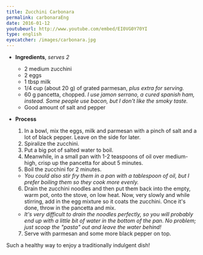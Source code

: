 ```yaml
---
title: Zucchini Carbonara
permalink: carbonaraEng
date: 2016-01-12
youtubeurl: http://www.youtube.com/embed/EI0VG0Y70YI
type: english
eyecatcher: /images/carbonara.jpg
---
```



* **Ingredients**, _serves 2_
  * 2 medium zucchini
  * 2 eggs
  * 1 tbsp milk
  * 1/4 cup (about 20 g) of grated parmesan, _plus extra for serving._
  * 60 g pancetta, chopped. _I use jamon serrano, a cured spanish ham, instead. Some people use bacon, but I don't like the smoky taste._
  * Good amount of salt and pepper

* **Process**
  1. In a bowl, mix the eggs, milk and parmesan with a pinch of salt and a lot of black pepper. Leave on the side for later. 
  2. Spiralize the zucchini. 
  3. Put a big pot of salted water to boil. 
  4. Meanwhile, in a small pan with 1-2 teaspoons of oil over medium-high, crisp up the pancetta for about 5 minutes. 
  5. Boil the zucchini for 2 minutes. 
   - _You could also stir fry them in a pan with a tablespoon of oil, but I prefer boiling them so they cook more evenly._
  6. Drain the zucchini noodles and then put them back into the empty, warm pot, onto the stove, on low heat. Now, very slowly and while stirring, add in the egg mixture so it coats the zucchini. Once it's done, throw in the pancetta and mix. 
   - _It's very difficult to drain the noodles perfectly, so you will probably end up with a little bit of water in the bottom of the pan. No problem; just scoop the "pasta" out and leave the water behind!_
  7. Serve with parmesan and some more black pepper on top. 

Such a healthy way to enjoy a traditionally indulgent dish! 
